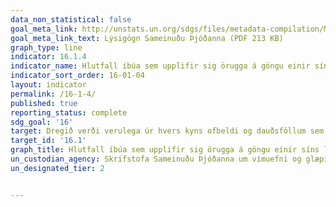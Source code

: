 ```yaml
---
data_non_statistical: false
goal_meta_link: http://unstats.un.org/sdgs/files/metadata-compilation/Metadata-Goal-16.pdf
goal_meta_link_text: Lýsigögn Sameinuðu Þjóðanna (PDF 213 KB)
graph_type: line
indicator: 16.1.4
indicator_name: Hlutfall íbúa sem upplifir sig örugga á göngu einir síns liðs í nágrenni heimilis síns.
indicator_sort_order: 16-01-04
layout: indicator
permalink: /16-1-4/
published: true
reporting_status: complete
sdg_goal: '16'
target: Dregið verði verulega úr hvers kyns ofbeldi og dauðsföllum sem rekja má til þess.
target_id: '16.1'
graph_title: Hlutfall íbúa sem upplifir sig örugga á göngu einir síns liðs í nágrenni heimilis síns.
un_custodian_agency: Skrifstofa Sameinuðu Þjóðanna um vímuefni og glæpi (UNODC)
un_designated_tier: 2


---
```


